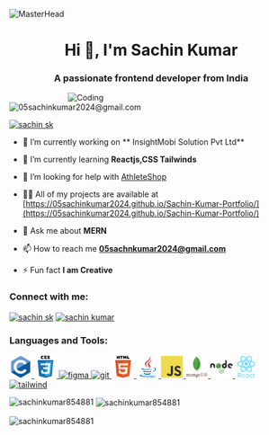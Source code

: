 ![MasterHead](https://camo.githubusercontent.com/2619e5a9ead82dd13149cb33aeae4dd13e9969607c61eac3ac78fa34d6f5a609/687474703a2f2f70726f70756c736976652e696e2f6173736574732f696d672f736572766963652d69636f6e2f7765622e676966)

<h1 align="center">Hi 👋, I'm Sachin Kumar</h1>
<h3 align="center">A passionate frontend developer from India</h3>
<img align="right" alt="Coding" width="400" src="![image](https://github.com/user-attachments/assets/08f84c48-768c-4d80-9103-92730e017d31)
">

<p align="left"> <img src="https://komarev.com/ghpvc/?username=sachinkumar854881&label=Profile%20views&color=0e75b6&style=flat" alt="05sachinkumar2024@gmail.com" /> </p>

<p align="left"> <a href="https://twitter.com/sachin sk" target="blank"><img src="https://img.shields.io/twitter/follow/sachin sk?logo=twitter&style=for-the-badge" alt="sachin sk" /></a> </p>

- 🔭 I’m currently working on ** InsightMobi Solution Pvt Ltd**

- 🌱 I’m currently learning **Reactjs,CSS Tailwinds**

- 🤝 I’m looking for help with [AthleteShop](https://05sachinkumar2024.github.io/AthleteShop/)

- 👨‍💻 All of my projects are available at [https://05sachinkumar2024.github.io/Sachin-Kumar-Portfolio/](https://05sachinkumar2024.github.io/Sachin-Kumar-Portfolio/)

- 💬 Ask me about **MERN**

- 📫 How to reach me **05sachnkumar2024@gmail.com**

- ⚡ Fun fact **I am Creative**

<h3 align="left">Connect with me:</h3>
<p align="left">
<a href="https://twitter.com/sachin sk" target="blank"><img align="center" src="https://raw.githubusercontent.com/rahuldkjain/github-profile-readme-generator/master/src/images/icons/Social/twitter.svg" alt="sachin sk" height="30" width="40" /></a>
<a href="https://linkedin.com/in/sachin kumar" target="blank"><img align="center" src="https://raw.githubusercontent.com/rahuldkjain/github-profile-readme-generator/master/src/images/icons/Social/linked-in-alt.svg" alt="sachin kumar" height="30" width="40" /></a>
</p>

<h3 align="left">Languages and Tools:</h3>
<p align="left"> <a href="https://www.cprogramming.com/" target="_blank" rel="noreferrer"> <img src="https://raw.githubusercontent.com/devicons/devicon/master/icons/c/c-original.svg" alt="c" width="40" height="40"/> </a> <a href="https://www.w3schools.com/css/" target="_blank" rel="noreferrer"> <img src="https://raw.githubusercontent.com/devicons/devicon/master/icons/css3/css3-original-wordmark.svg" alt="css3" width="40" height="40"/> </a> <a href="https://www.figma.com/" target="_blank" rel="noreferrer"> <img src="https://www.vectorlogo.zone/logos/figma/figma-icon.svg" alt="figma" width="40" height="40"/> </a> <a href="https://git-scm.com/" target="_blank" rel="noreferrer"> <img src="https://www.vectorlogo.zone/logos/git-scm/git-scm-icon.svg" alt="git" width="40" height="40"/> </a> <a href="https://www.w3.org/html/" target="_blank" rel="noreferrer"> <img src="https://raw.githubusercontent.com/devicons/devicon/master/icons/html5/html5-original-wordmark.svg" alt="html5" width="40" height="40"/> </a> <a href="https://www.java.com" target="_blank" rel="noreferrer"> <img src="https://raw.githubusercontent.com/devicons/devicon/master/icons/java/java-original.svg" alt="java" width="40" height="40"/> </a> <a href="https://developer.mozilla.org/en-US/docs/Web/JavaScript" target="_blank" rel="noreferrer"> <img src="https://raw.githubusercontent.com/devicons/devicon/master/icons/javascript/javascript-original.svg" alt="javascript" width="40" height="40"/> </a> <a href="https://www.mongodb.com/" target="_blank" rel="noreferrer"> <img src="https://raw.githubusercontent.com/devicons/devicon/master/icons/mongodb/mongodb-original-wordmark.svg" alt="mongodb" width="40" height="40"/> </a> <a href="https://nodejs.org" target="_blank" rel="noreferrer"> <img src="https://raw.githubusercontent.com/devicons/devicon/master/icons/nodejs/nodejs-original-wordmark.svg" alt="nodejs" width="40" height="40"/> </a> <a href="https://reactjs.org/" target="_blank" rel="noreferrer"> <img src="https://raw.githubusercontent.com/devicons/devicon/master/icons/react/react-original-wordmark.svg" alt="react" width="40" height="40"/> </a> <a href="https://tailwindcss.com/" target="_blank" rel="noreferrer"> <img src="https://www.vectorlogo.zone/logos/tailwindcss/tailwindcss-icon.svg" alt="tailwind" width="40" height="40"/> </a> </p>

<p><img align="left" src="https://github-readme-stats.vercel.app/api/top-langs?username=sachinkumar854881&show_icons=true&locale=en&layout=compact" alt="sachinkumar854881" /></p>

<p>&nbsp;<img align="center" src="https://github-readme-stats.vercel.app/api?username=sachinkumar854881&show_icons=true&locale=en" alt="sachinkumar854881" /></p>

<p><img align="center" src="https://github-readme-streak-stats.herokuapp.com/?user=sachinkumar854881&" alt="sachinkumar854881" /></p>
